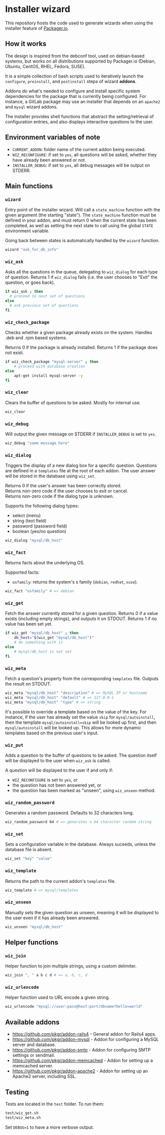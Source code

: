 # Installer wizard

This repository hosts the code used to generate wizards when using the installer feature of [Packager.io](https://packager.io).

## How it works

The design is inspired from the debconf tool, used on debian-based systems, but works on all distributions supported by Packager.io (Debian, Ubuntu, CentOS, RHEL, Fedora, SUSE).

It is a simple collection of bash scripts used to iteratively launch the `configure`, `preinstall`, and `postinstall` steps of wizard **addons**.

Addons do what's needed to configure and install specific system dependencies for the package that is currently being configured. For instance, a GitLab package may use an installer that depends on an `apache2` and `mysql` wizard addons.

The installer provides shell functions that abstract the setting/retrieval of configuration entries, and also displays interactive questions to the user.

## Environment variables of note

* `CURRENT_ADDON`: folder name of the current addon being executed.
* `WIZ_RECONFIGURE`: if set to `yes`, all questions will be asked, whether they have already been answered or not.
* `INSTALLER_DEBUG`: if set to `yes`, all debug messages will be output on STDERR.

## Main functions

### `wizard`

Entry point of the installer wizard. Will call a `state_machine` function with the given argument (the starting "state"). The `state_machine` function must be defined in your addon, and must return 0 when the current state has been completed, as well as setting the next state to call using the global `STATE` environment variable.

Going back between states is automatically handled by the `wizard` function.

```bash
wizard "ask_for_db_info"
```

### `wiz_ask`

Asks all the questions in the queue, delegating to `wiz_dialog` for each type of question.
Returns 1 if `wiz_dialog` fails (i.e. the user chooses to "Exit" the question, or goes back).

```bash
if wiz_ask ; then
  # proceed to next set of questions
else
  # ask previous set of questions
fi
```

### `wiz_check_package`

Checks whether a given package already exists on the system. Handles .deb and .rpm based systems.

Returns 0 if the package is already installed.
Returns 1 if the package does not exist.

```bash
if wiz_check_package "mysql-server" ; then
	# proceed with database creation
else
	apt-get install mysql-server -y
fi
```

### `wiz_clear`

Clears the buffer of questions to be asked. Mostly for internal use.

```bash
wiz_clear
```

### `wiz_debug`

Will output the given message on STDERR if `INSTALLER_DEBUG` is set to `yes`.

```bash
wiz_debug "some message here"
```

### `wiz_dialog`

Triggers the display of a new dialog box for a specific question.
Questions are defined in a `templates` file at the root of each addon.
The user answer will be stored in the database using `wiz_set`.

Returns 0 if the user's answer has been correctly stored.<br>
Returns non-zero code if the user chooses to exit or cancel.<br>
Returns non-zero code if the dialog type is unknown.<br>

Supports the following dialog types:

* select (menu)
* string (text field)
* password (password field)
* boolean (yes/no question)

```bash
wiz_dialog "mysql/db_host"
```

### `wiz_fact`

Returns facts about the underlying OS.

Supported facts:

* `osfamily`: returns the system's s family (`debian`, `redhat`, `suse`).

```bash
wiz_fact "osfamily" # => debian
```

### `wiz_get`

Fetch the answer currently stored for a given question.
Returns 0 if a value exists (including empty strings), and outputs it on STDOUT.
Returns 1 if no value has been set yet.

```bash
if wiz_get "mysql/db_host" ; then
	db_host="$(wiz_get "mysql/db_host")"
	# do something with it
else
	# mysql/db_host is not set
fi
```

### `wiz_meta`

Fetch a question's property from the corresponding `templates` file.
Outputs the result on STDOUT.

```bash
wiz_meta "mysql/db_host" "description" # => MySQL IP or hostname
wiz_meta "mysql/db_host" "default" # => 127.0.0.1
wiz_meta "mysql/db_host" "type" # => string
```

It's possible to override a template based on the value of the key. For instance, if the user has already set the value `skip` for `mysql/autoinstall`, then the template `mysql/autoinstall=skip` will be looked up first, and then `mysql/autoinstall` will be looked up. This allows for more dynamic templates based on the previous user's input.

### `wiz_put`

Adds a question to the buffer of questions to be asked.
The question itself will be displayed to the user when `wiz_ask` is called.

A question will be displayed to the user if and only if:

* `WIZ_RECONFIGURE` is set to `yes`, or
* the question has not been answered yet, or
* the question has been marked as "unseen", using `wiz_unseen` method.

### `wiz_random_password`

Generates a random password. Defaults to 32 characters long.

```bash
wiz_random_password 64 # => generates a 64 character random string
```

### `wiz_set`

Sets a configuration variable in the database. Always suceeds, unless the database file is absent.

```bash
wiz_set "key" "value"
```

### `wiz_template`

Returns the path to the current addon's `templates` file.

```bash
wiz_template # => mysql/templates
```

### `wiz_unseen`

Manually sets the given question as unseen, meaning it will be displayed to the user even if it has already been answered.

```bash
wiz_unseen "mysql/db_host"
```

## Helper functions

### `wiz_join`

Helper function to join multiple strings, using a custom delimiter.

```bash
wiz_join ", " a b c d # => a, b, c, d
```

### `wiz_urlencode`

Helper function used to URL encode a given string.

```bash
wiz_urlencode "mysql://user:pass@host:port/dbname?hello=world"
```

## Available addons

* https://github.com/pkgr/addon-rails4 - General addon for Rails4 apps.
* https://github.com/pkgr/addon-mysql - Addon for configuring a MySQL server and database.
* https://github.com/pkgr/addon-smtp - Addon for configuring SMTP settings or sendmail.
* https://github.com/pkgr/addon-memcached - Addon for setting up a memcached server.
* https://github.com/pkgr/addon-apache2 - Addon for setting up an Apache2 server, including SSL.

## Testing

Tests are located in the `test` folder. To run them:

```bash
test/wiz_get.sh
test/wiz_meta.sh
```

Set `DEBUG=1` to have a more verbose output.
